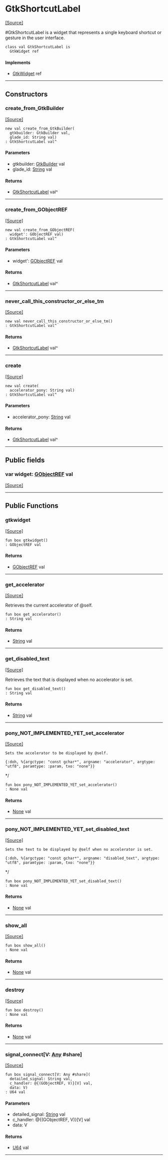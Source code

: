 # GtkShortcutLabel
<span class="source-link">[[Source]](src/gtk3/GtkShortcutLabel.md#L6)</span>

#GtkShortcutLabel is a widget that represents a single keyboard shortcut or gesture
in the user interface.


```pony
class val GtkShortcutLabel is
  GtkWidget ref
```

#### Implements

* [GtkWidget](gtk3-GtkWidget.md) ref

---

## Constructors

### create_from_GtkBuilder
<span class="source-link">[[Source]](src/gtk3/GtkShortcutLabel.md#L15)</span>


```pony
new val create_from_GtkBuilder(
  gtkbuilder: GtkBuilder val,
  glade_id: String val)
: GtkShortcutLabel val^
```
#### Parameters

*   gtkbuilder: [GtkBuilder](gtk3-GtkBuilder.md) val
*   glade_id: [String](builtin-String.md) val

#### Returns

* [GtkShortcutLabel](gtk3-GtkShortcutLabel.md) val^

---

### create_from_GObjectREF
<span class="source-link">[[Source]](src/gtk3/GtkShortcutLabel.md#L18)</span>


```pony
new val create_from_GObjectREF(
  widget': GObjectREF val)
: GtkShortcutLabel val^
```
#### Parameters

*   widget': [GObjectREF](gtk3-..-gobject-GObjectREF.md) val

#### Returns

* [GtkShortcutLabel](gtk3-GtkShortcutLabel.md) val^

---

### never_call_this_constructor_or_else_tm
<span class="source-link">[[Source]](src/gtk3/GtkShortcutLabel.md#L21)</span>


```pony
new val never_call_this_constructor_or_else_tm()
: GtkShortcutLabel val^
```

#### Returns

* [GtkShortcutLabel](gtk3-GtkShortcutLabel.md) val^

---

### create
<span class="source-link">[[Source]](src/gtk3/GtkShortcutLabel.md#L25)</span>


```pony
new val create(
  accelerator_pony: String val)
: GtkShortcutLabel val^
```
#### Parameters

*   accelerator_pony: [String](builtin-String.md) val

#### Returns

* [GtkShortcutLabel](gtk3-GtkShortcutLabel.md) val^

---

## Public fields

### var widget: [GObjectREF](gtk3-..-gobject-GObjectREF.md) val
<span class="source-link">[[Source]](src/gtk3/GtkShortcutLabel.md#L11)</span>



---

## Public Functions

### gtkwidget
<span class="source-link">[[Source]](src/gtk3/GtkShortcutLabel.md#L13)</span>


```pony
fun box gtkwidget()
: GObjectREF val
```

#### Returns

* [GObjectREF](gtk3-..-gobject-GObjectREF.md) val

---

### get_accelerator
<span class="source-link">[[Source]](src/gtk3/GtkShortcutLabel.md#L29)</span>


Retrieves the current accelerator of @self.


```pony
fun box get_accelerator()
: String val
```

#### Returns

* [String](builtin-String.md) val

---

### get_disabled_text
<span class="source-link">[[Source]](src/gtk3/GtkShortcutLabel.md#L37)</span>


Retrieves the text that is displayed when no accelerator is set.


```pony
fun box get_disabled_text()
: String val
```

#### Returns

* [String](builtin-String.md) val

---

### pony_NOT_IMPLEMENTED_YET_set_accelerator
<span class="source-link">[[Source]](src/gtk3/GtkShortcutLabel.md#L45)</span>


    Sets the accelerator to be displayed by @self.

    {:doh, %{argctype: "const gchar*", argname: "accelerator", argtype: "utf8", paramtype: :param, txo: "none"}}
*/


```pony
fun box pony_NOT_IMPLEMENTED_YET_set_accelerator()
: None val
```

#### Returns

* [None](builtin-None.md) val

---

### pony_NOT_IMPLEMENTED_YET_set_disabled_text
<span class="source-link">[[Source]](src/gtk3/GtkShortcutLabel.md#L53)</span>


    Sets the text to be displayed by @self when no accelerator is set.

    {:doh, %{argctype: "const gchar*", argname: "disabled_text", argtype: "utf8", paramtype: :param, txo: "none"}}
*/


```pony
fun box pony_NOT_IMPLEMENTED_YET_set_disabled_text()
: None val
```

#### Returns

* [None](builtin-None.md) val

---

### show_all
<span class="source-link">[[Source]](src/gtk3/GtkWidget.md#L4)</span>


```pony
fun box show_all()
: None val
```

#### Returns

* [None](builtin-None.md) val

---

### destroy
<span class="source-link">[[Source]](src/gtk3/GtkWidget.md#L7)</span>


```pony
fun box destroy()
: None val
```

#### Returns

* [None](builtin-None.md) val

---

### signal_connect\[V: [Any](builtin-Any.md) #share\]
<span class="source-link">[[Source]](src/gtk3/GtkWidget.md#L10)</span>


```pony
fun box signal_connect[V: Any #share](
  detailed_signal: String val,
  c_handler: @{(GObjectREF, V)}[V] val,
  data: V)
: U64 val
```
#### Parameters

*   detailed_signal: [String](builtin-String.md) val
*   c_handler: @{(GObjectREF, V)}[V] val
*   data: V

#### Returns

* [U64](builtin-U64.md) val

---


